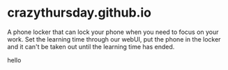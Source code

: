 # crazythursday.github.io
 A phone locker that can lock your phone when you need to focus on your work. Set the learning time through our webUI, put the phone in the locker and it can't be taken out until the learning time has ended.



hello

